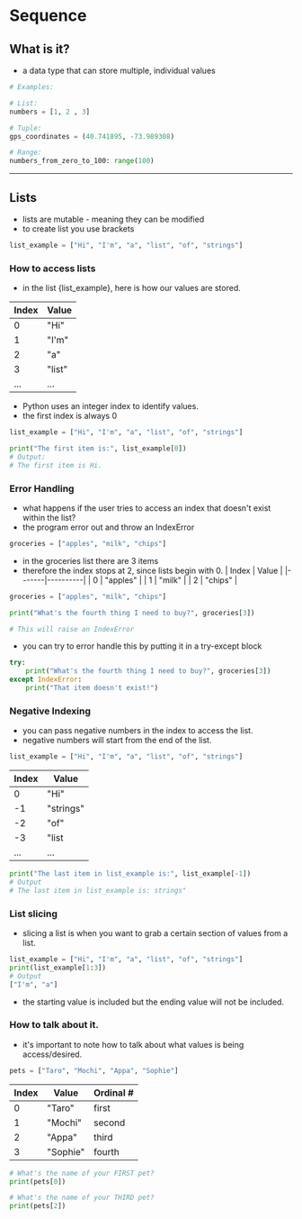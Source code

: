 # Sequence

## What is it?
- a data type that can store multiple, individual values

```python
# Examples:

# List: 
numbers = [1, 2 , 3]

# Tuple:
gps_coordinates = (40.741895, -73.989308)

# Range:
numbers_from_zero_to_100: range(100)
```
___
## Lists
- lists are mutable - meaning they can be modified
- to create list you use brackets
```python
list_example = ["Hi", "I'm", "a", "list", "of", "strings"]
```
### How to access lists
- in the list {list_example}, here is how our values are stored.

| Index | Value  |
|-------|--------|
| 0     | "Hi"   |
| 1     | "I'm"  |
| 2     | "a"    |
| 3     | "list" |
| ...   | ...    |

- Python uses an integer index to identify values.
- the first index is always 0

```python
list_example = ["Hi", "I'm", "a", "list", "of", "strings"]

print("The first item is:", list_example[0])
# Output:
# The first item is Hi. 
```

### Error Handling
- what happens if the user tries to access an index that doesn't exist within the list?
- the program error out and throw an IndexError

```python
groceries = ["apples", "milk", "chips"]
```
- in the groceries list there are 3 items
- therefore the index stops at 2, since lists begin with 0.
| Index | Value    |
|-------|----------|
| 0     | "apples" |
| 1     | "milk"   |
| 2     | "chips"  |

```python
groceries = ["apples", "milk", "chips"]

print("What's the fourth thing I need to buy?", groceries[3])

# This will raise an IndexError
```
- you can try to error handle this by putting it in a try-except block

```python
try: 
    print("What's the fourth thing I need to buy?", groceries[3])
except IndexError:
    print("That item doesn't exist!")
```
### Negative Indexing
- you can pass negative numbers in the index to access the list.
- negative numbers will start from the end of the list. 
```python
list_example = ["Hi", "I'm", "a", "list", "of", "strings"]
```
| Index | Value     |
|-------|-----------|
| 0     | "Hi"      |
| -1    | "strings" |
| -2    | "of"      |
| -3    | "list     |
| ...   | ...       |
```python
print("The last item in list_example is:", list_example[-1])
# Output
# The last item in list_example is: strings"
```

### List slicing
- slicing a list is when you want to grab a certain section of values from a list.
```python
list_example = ["Hi", "I'm", "a", "list", "of", "strings"]
print(list_example[1:3])
# Output
["I'm", "a"]
```
- the starting value is included but the ending value will not be included. 

### How to talk about it.
- it's important to note how to talk about what values is being access/desired.

```python
pets = ["Taro", "Mochi", "Appa", "Sophie"]
```
| Index | Value    | Ordinal # |
|-------|----------|-----------|
| 0     | "Taro"   | first     |
| 1     | "Mochi"  | second    |
| 2     | "Appa"   | third     |
| 3     | "Sophie" | fourth    |

```python
# What's the name of your FIRST pet?
print(pets[0])

# What's the name of your THIRD pet?
print(pets[2])
```
